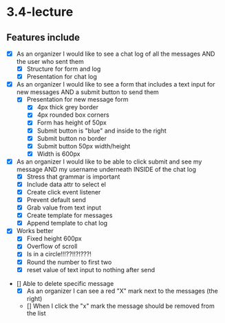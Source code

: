 # 3.4-lecture

## Features include
- [x] As an organizer I would like to see a chat log of all the messages AND the user who sent them
  - [x] Structure for form and log
  - [x] Presentation for chat log
- [x] As an organizer I would like to see a form that includes a text input for new messages AND a submit button to send them
  - [x] Presentation for new message form
    - [x] 4px thick grey border
    - [x] 4px rounded box corners
    - [x] Form has height of 50px
    - [x] Submit button is "blue" and inside to the right
    - [x] Submit button no border
    - [x] Submit button 50px width/height
    - [x] Width is 600px
- [x] As an organizer I would like to be able to click submit and see my message AND my username underneath INSIDE of the chat log
  - [x] Stress that grammar is important
  - [x] Include data attr to select el
  - [x] Create click event listener
  - [x] Prevent default send
  - [x] Grab value from text input
  - [x] Create template for messages
  - [x] Append template to chat log
- [x] Works better
  - [x] Fixed height 600px
  - [x] Overflow of scroll
  - [x] Is in a circle!!!??!!?!???!
  - [x] Round the number to first two
  - [x] reset value of text input to nothing after send
- [] Able to delete specific message
  - [x] As an organizer I can see a red "X" mark next to the messages (the right)
  - [] When I click the "x" mark the message should be removed from the list
